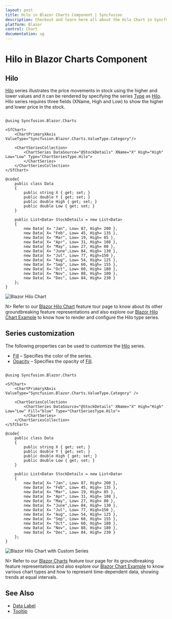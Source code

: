 ```yaml
---
layout: post
title: Hilo in Blazor Charts Component | Syncfusion
description: Checkout and learn here all about the Hilo Chart in Syncfusion Blazor Charts component and much more.
platform: Blazor
control: Chart
documentation: ug
---
```


# Hilo in Blazor Charts Component

## Hilo

[Hilo](https://help.syncfusion.com/cr/blazor/Syncfusion.Blazor.Charts.ChartSeriesType.html#Syncfusion_Blazor_Charts_ChartSeriesType_Hilo) series illustrates the price movements in stock using the higher and lower values and it can be rendered by specifying the series [Type](https://help.syncfusion.com/cr/blazor/Syncfusion.Blazor.Charts.ChartSeries.html#Syncfusion_Blazor_Charts_ChartSeries_Type) as [Hilo](https://help.syncfusion.com/cr/blazor/Syncfusion.Blazor.Charts.ChartSeriesType.html#Syncfusion_Blazor_Charts_ChartSeriesType_Hilo). Hilo series requires three fields (XName, High and Low) to show the higher and lower price in the stock.

```cshtml

@using Syncfusion.Blazor.Charts

<SfChart>
    <ChartPrimaryXAxis ValueType="Syncfusion.Blazor.Charts.ValueType.Category"/> 

    <ChartSeriesCollection>
        <ChartSeries DataSource="@StockDetails" XName="X" High="High" Low="Low" Type="ChartSeriesType.Hilo">
        </ChartSeries>
    </ChartSeriesCollection>
</SfChart>

@code{
    public class Data
    {
        public string X { get; set; }
        public double Y { get; set; }
        public double High { get; set; }
        public double Low { get; set; }
    }

    public List<Data> StockDetails = new List<Data> 
	{
		new Data{ X= "Jan", Low= 87, High= 200 },
		new Data{ X= "Feb", Low= 45, High= 135 },
		new Data{ X= "Mar", Low= 19, High= 85 },
		new Data{ X= "Apr", Low= 31, High= 108 },
		new Data{ X= "May", Low= 27, High= 80 },
		new Data{ X= "June",Low= 84, High= 130 },
		new Data{ X= "Jul", Low= 77, High=150 },
		new Data{ X= "Aug", Low= 54, High= 125 },
		new Data{ X= "Sep", Low= 60, High= 155 },
		new Data{ X= "Oct", Low= 60, High= 180 },
		new Data{ X= "Nov", Low= 88, High= 180 },
		new Data{ X= "Dec", Low= 84, High= 230 }
	};
}

``` 

![Blazor Hilo Chart](../images/financial-types/blazor-hilo-chart.png)

N> Refer to our [Blazor Hilo Chart](https://www.syncfusion.com/blazor-components/blazor-charts/chart-types/hilo-chart) feature tour page to know about its other groundbreaking feature representations and also explore our [Blazor Hilo Chart Example](https://blazor.syncfusion.com/demos/chart/hilo) to know how to render and configure the Hilo type series.

## Series customization

The following properties can be used to customize the [Hilo](https://help.syncfusion.com/cr/blazor/Syncfusion.Blazor.Charts.ChartSeriesType.html#Syncfusion_Blazor_Charts_ChartSeriesType_Hilo) series.

* [Fill](https://help.syncfusion.com/cr/blazor/Syncfusion.Blazor.Charts.ChartSeries.html#Syncfusion_Blazor_Charts_ChartSeries_Fill) – Specifies the color of the series.
* [Opacity](https://help.syncfusion.com/cr/blazor/Syncfusion.Blazor.Charts.ChartSeries.html#Syncfusion_Blazor_Charts_ChartSeries_Opacity) – Specifies the opacity of [Fill](https://help.syncfusion.com/cr/blazor/Syncfusion.Blazor.Charts.ChartSeries.html#Syncfusion_Blazor_Charts_ChartSeries_Fill).

```cshtml

@using Syncfusion.Blazor.Charts

<SfChart>
    <ChartPrimaryXAxis ValueType="Syncfusion.Blazor.Charts.ValueType.Category" />

    <ChartSeriesCollection>
        <ChartSeries DataSource="@StockDetails" XName="X" High="High" Low="Low" Fill="blue" Type="ChartSeriesType.Hilo">
        </ChartSeries>
    </ChartSeriesCollection>
</SfChart>

@code{
    public class Data
    {
        public string X { get; set; }
        public double Y { get; set; }
        public double High { get; set; }
        public double Low { get; set; }
    }

    public List<Data> StockDetails = new List<Data> 
    {
        new Data{ X= "Jan", Low= 87, High= 200 },
        new Data{ X= "Feb", Low= 45, High= 135 },
        new Data{ X= "Mar", Low= 19, High= 85 },
        new Data{ X= "Apr", Low= 31, High= 108 },
        new Data{ X= "May", Low= 27, High= 80 },
        new Data{ X= "June",Low= 84, High= 130 },
        new Data{ X= "Jul", Low= 77, High=150 },
        new Data{ X= "Aug", Low= 54, High= 125 },
        new Data{ X= "Sep", Low= 60, High= 155 },
        new Data{ X= "Oct", Low= 60, High= 180 },
        new Data{ X= "Nov", Low= 88, High= 180 },
        new Data{ X= "Dec", Low= 84, High= 230 }
    };
}

```

![Blazor Hilo Chart with Custom Series](../images/chart-types-images/blazor-hilo-chart-custom-series.png)

N> Refer to our [Blazor Charts](https://www.syncfusion.com/blazor-components/blazor-charts) feature tour page for its groundbreaking feature representations and also explore our [Blazor Chart Example](https://blazor.syncfusion.com/demos/chart/line?theme=bootstrap4) to know various chart types and how to represent time-dependent data, showing trends at equal intervals.

## See Also

* [Data Label](../data-labels)
* [Tooltip](../tool-tip)